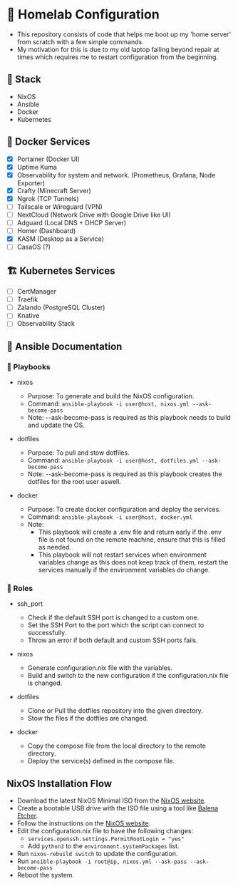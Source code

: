 # 🧪 Homelab Configuration

- This repository consists of code that helps me boot up my 'home server' from scratch with a few simple commands.
- My motivation for this is due to my old laptop failing beyond repair at times which requires me to restart configuration from the beginning.

## 🔧 Stack

- NixOS
- Ansible
- Docker
- Kubernetes

## 🐋 Docker Services

- [x] Portainer (Docker UI)
- [x] Uptime Kuma
- [x] Observability for system and network. (Prometheus, Grafana, Node Exporter)
- [x] Crafty (Minecraft Server)
- [x] Ngrok (TCP Tunnels)
- [ ] Tailscale or Wireguard (VPN)
- [ ] NextCloud (Network Drive with Google Drive like UI)
- [ ] Adguard (Local DNS + DHCP Server)
- [ ] Homer (Dashboard)
- [x] KASM (Desktop as a Service)
- [ ] CasaOS (?)

## 🏗️ Kubernetes Services

- [ ] CertManager
- [ ] Traefik
- [ ] Zalando (PostgreSQL Cluster)
- [ ] Knative
- [ ] Observability Stack

## 📂 Ansible Documentation

### 📖 Playbooks

- nixos

  - Purpose: To generate and build the NixOS configuration.
  - Command: `ansible-playbook -i user@host, nixos.yml --ask-become-pass`
  - Note: --ask-become-pass is required as this playbook needs to build and update the OS.

- dotfiles

  - Purpose: To pull and stow dotfiles.
  - Command: `ansible-playbook -i user@host, dotfiles.yml --ask-become-pass`
  - Note: --ask-become-pass is required as this playbook creates the dotfiles for the root user aswell.

- docker

  - Purpose: To create docker configuration and deploy the services.
  - Command: `ansible-playbook -i user@host, docker.yml`
  - Note:
    - This playbook will create a .env file and return early if the .env file is not found on the remote machine, ensure that this is filled as needed.
    - This playbook will not restart services when environment variables change as this does not keep track of them, restart the services manually if the environment variables do change.

### 👷 Roles

- ssh_port

  - Check if the default SSH port is changed to a custom one.
  - Set the SSH Port to the port which the script can connect to successfully.
  - Throw an error if both default and custom SSH ports fails.

- nixos

  - Generate configuration.nix file with the variables.
  - Build and switch to the new configuration if the configuration.nix file is changed.

- dotfiles

  - Clone or Pull the dotfiles repository into the given directory.
  - Stow the files if the dotfiles are changed.

- docker

  - Copy the compose file from the local directory to the remote directory.
  - Deploy the service(s) defined in the compose file.

## NixOS Installation Flow

- Download the latest NixOS Minimal ISO from the [NixOS website](https://nixos.org/download/).
- Create a bootable USB drive with the ISO file using a tool like [Balena Etcher](https://etcher.balena.io/).
- Follow the instructions on the [NixOS website](https://nixos.org/manual/nixos/stable/#sec-installation).
- Edit the configuration.nix file to have the following changes:
    - `services.openssh.settings.PermitRootLogin = "yes"`
    - Add `python3` to the `environment.systemPackages` list.
- Run `nixos-rebuild switch` to update the configuration.
- Run `ansible-playbook -i root@ip, nixos.yml --ask-pass --ask-become-pass`
- Reboot the system.
